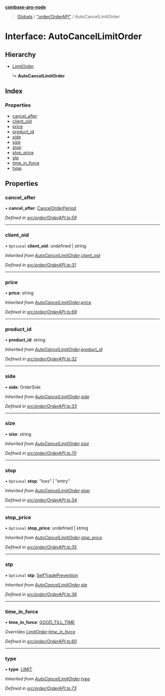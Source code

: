 **[coinbase-pro-node](../README.md)**

> [Globals](../globals.md) / ["order/OrderAPI"](../modules/_order_orderapi_.md) / AutoCancelLimitOrder

# Interface: AutoCancelLimitOrder

## Hierarchy

- [LimitOrder](_order_orderapi_.limitorder.md)

  ↳ **AutoCancelLimitOrder**

## Index

### Properties

- [cancel_after](_order_orderapi_.autocancellimitorder.md#cancel_after)
- [client_oid](_order_orderapi_.autocancellimitorder.md#client_oid)
- [price](_order_orderapi_.autocancellimitorder.md#price)
- [product_id](_order_orderapi_.autocancellimitorder.md#product_id)
- [side](_order_orderapi_.autocancellimitorder.md#side)
- [size](_order_orderapi_.autocancellimitorder.md#size)
- [stop](_order_orderapi_.autocancellimitorder.md#stop)
- [stop_price](_order_orderapi_.autocancellimitorder.md#stop_price)
- [stp](_order_orderapi_.autocancellimitorder.md#stp)
- [time_in_force](_order_orderapi_.autocancellimitorder.md#time_in_force)
- [type](_order_orderapi_.autocancellimitorder.md#type)

## Properties

### cancel_after

• **cancel_after**: [CancelOrderPeriod](../enums/_order_orderapi_.cancelorderperiod.md)

_Defined in [src/order/OrderAPI.ts:59](https://github.com/bennycode/coinbase-pro-node/blob/ee94ab6/src/order/OrderAPI.ts#L59)_

---

### client_oid

• `Optional` **client_oid**: undefined \| string

_Inherited from [AutoCancelLimitOrder](_order_orderapi_.autocancellimitorder.md).[client_oid](_order_orderapi_.autocancellimitorder.md#client_oid)_

_Defined in [src/order/OrderAPI.ts:31](https://github.com/bennycode/coinbase-pro-node/blob/ee94ab6/src/order/OrderAPI.ts#L31)_

---

### price

• **price**: string

_Inherited from [AutoCancelLimitOrder](_order_orderapi_.autocancellimitorder.md).[price](_order_orderapi_.autocancellimitorder.md#price)_

_Defined in [src/order/OrderAPI.ts:69](https://github.com/bennycode/coinbase-pro-node/blob/ee94ab6/src/order/OrderAPI.ts#L69)_

---

### product_id

• **product_id**: string

_Inherited from [AutoCancelLimitOrder](_order_orderapi_.autocancellimitorder.md).[product_id](_order_orderapi_.autocancellimitorder.md#product_id)_

_Defined in [src/order/OrderAPI.ts:32](https://github.com/bennycode/coinbase-pro-node/blob/ee94ab6/src/order/OrderAPI.ts#L32)_

---

### side

• **side**: OrderSide

_Inherited from [AutoCancelLimitOrder](_order_orderapi_.autocancellimitorder.md).[side](_order_orderapi_.autocancellimitorder.md#side)_

_Defined in [src/order/OrderAPI.ts:33](https://github.com/bennycode/coinbase-pro-node/blob/ee94ab6/src/order/OrderAPI.ts#L33)_

---

### size

• **size**: string

_Inherited from [AutoCancelLimitOrder](_order_orderapi_.autocancellimitorder.md).[size](_order_orderapi_.autocancellimitorder.md#size)_

_Defined in [src/order/OrderAPI.ts:70](https://github.com/bennycode/coinbase-pro-node/blob/ee94ab6/src/order/OrderAPI.ts#L70)_

---

### stop

• `Optional` **stop**: \"loss\" \| \"entry\"

_Inherited from [AutoCancelLimitOrder](_order_orderapi_.autocancellimitorder.md).[stop](_order_orderapi_.autocancellimitorder.md#stop)_

_Defined in [src/order/OrderAPI.ts:34](https://github.com/bennycode/coinbase-pro-node/blob/ee94ab6/src/order/OrderAPI.ts#L34)_

---

### stop_price

• `Optional` **stop_price**: undefined \| string

_Inherited from [AutoCancelLimitOrder](_order_orderapi_.autocancellimitorder.md).[stop_price](_order_orderapi_.autocancellimitorder.md#stop_price)_

_Defined in [src/order/OrderAPI.ts:35](https://github.com/bennycode/coinbase-pro-node/blob/ee94ab6/src/order/OrderAPI.ts#L35)_

---

### stp

• `Optional` **stp**: [SelfTradePrevention](../enums/_order_orderapi_.selftradeprevention.md)

_Inherited from [AutoCancelLimitOrder](_order_orderapi_.autocancellimitorder.md).[stp](_order_orderapi_.autocancellimitorder.md#stp)_

_Defined in [src/order/OrderAPI.ts:36](https://github.com/bennycode/coinbase-pro-node/blob/ee94ab6/src/order/OrderAPI.ts#L36)_

---

### time_in_force

• **time_in_force**: [GOOD_TILL_TIME](../enums/_order_orderapi_.timeinforce.md#good_till_time)

_Overrides [LimitOrder](_order_orderapi_.limitorder.md).[time_in_force](_order_orderapi_.limitorder.md#time_in_force)_

_Defined in [src/order/OrderAPI.ts:60](https://github.com/bennycode/coinbase-pro-node/blob/ee94ab6/src/order/OrderAPI.ts#L60)_

---

### type

• **type**: [LIMIT](../enums/_order_orderapi_.ordertype.md#limit)

_Inherited from [AutoCancelLimitOrder](_order_orderapi_.autocancellimitorder.md).[type](_order_orderapi_.autocancellimitorder.md#type)_

_Defined in [src/order/OrderAPI.ts:73](https://github.com/bennycode/coinbase-pro-node/blob/ee94ab6/src/order/OrderAPI.ts#L73)_
